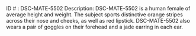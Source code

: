 ID # : DSC-MATE-5502
Description: DSC-MATE-5502 is a human female of average height and weight. The subject sports distinctive orange stripes across their nose and cheeks, as well as red lipstick. DSC-MATE-5502 also wears a pair of goggles on their forehead and a jade earring in each ear. 